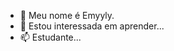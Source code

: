 - 👋 Meu nome é Emyyly.
- 👀 Estou interessada em aprender...
- 📫 Estudante...

<!---
Mylly17/Mylly17 is a ✨ special ✨ repository because its `README.md` (this file) appears on your GitHub profile.
You can click the Preview link to take a look at your changes.
--->
